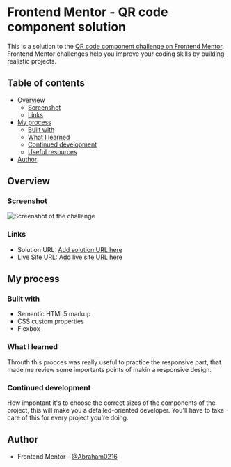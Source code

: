 # Frontend Mentor - QR code component solution

This is a solution to the [QR code component challenge on Frontend Mentor](https://www.frontendmentor.io/challenges/qr-code-component-iux_sIO_H). Frontend Mentor challenges help you improve your coding skills by building realistic projects. 

## Table of contents

- [Overview](#overview)
  - [Screenshot](#screenshot)
  - [Links](#links)
- [My process](#my-process)
  - [Built with](#built-with)
  - [What I learned](#what-i-learned)
  - [Continued development](#continued-development)
  - [Useful resources](#useful-resources)
- [Author](#author)



## Overview

### Screenshot

![Screenshot of the challenge](./images/Screenshot%202023-06-08%20151841.png.jpg)






### Links

- Solution URL: [Add solution URL here](https://your-solution-url.com)
- Live Site URL: [Add live site URL here](https://your-live-site-url.com)

## My process

### Built with

- Semantic HTML5 markup
- CSS custom properties
- Flexbox



### What I learned

Throuth this procces was really useful to practice the responsive part, that made me review some importants points of makin a responsive design.



### Continued development

How impontant it's to choose the correct sizes of the components of the project, this will make you a detailed-oriented developer. You'll have to take care of this for every project you're doing.





## Author


- Frontend Mentor - [@Abraham0216](https://www.frontendmentor.io/profile/Abraham0216)






